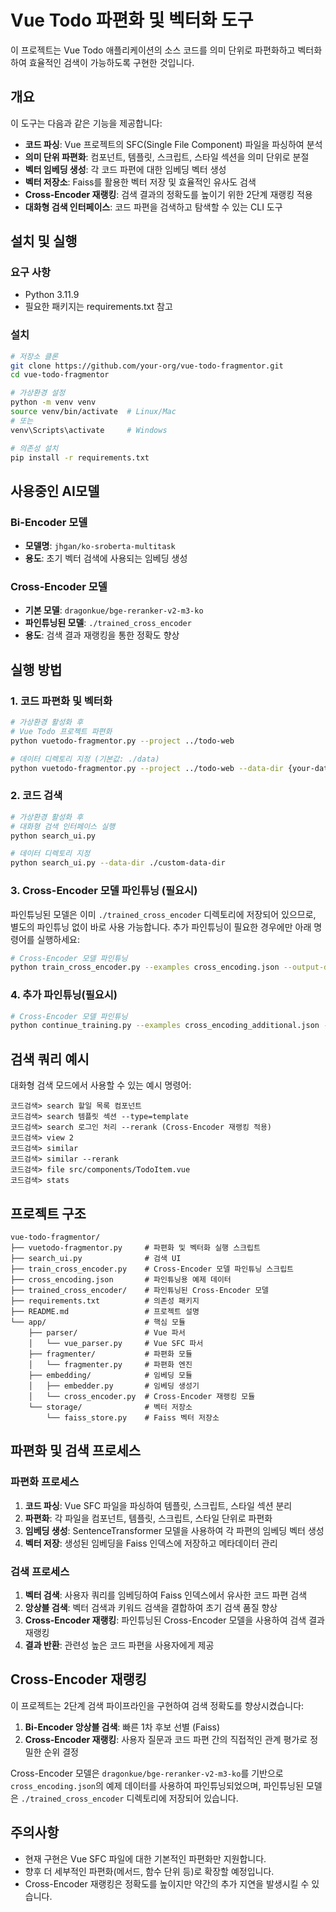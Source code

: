 # Vue Todo 파편화 및 벡터화 도구

이 프로젝트는 Vue Todo 애플리케이션의 소스 코드를 의미 단위로 파편화하고 벡터화하여 효율적인 검색이 가능하도록 구현한 것입니다.

## 개요

이 도구는 다음과 같은 기능을 제공합니다:

- **코드 파싱**: Vue 프로젝트의 SFC(Single File Component) 파일을 파싱하여 분석
- **의미 단위 파편화**: 컴포넌트, 템플릿, 스크립트, 스타일 섹션을 의미 단위로 분절
- **벡터 임베딩 생성**: 각 코드 파편에 대한 임베딩 벡터 생성
- **벡터 저장소**: Faiss를 활용한 벡터 저장 및 효율적인 유사도 검색
- **Cross-Encoder 재랭킹**: 검색 결과의 정확도를 높이기 위한 2단계 재랭킹 적용
- **대화형 검색 인터페이스**: 코드 파편을 검색하고 탐색할 수 있는 CLI 도구

## 설치 및 실행

### 요구 사항

- Python 3.11.9
- 필요한 패키지는 requirements.txt 참고

### 설치

```bash
# 저장소 클론
git clone https://github.com/your-org/vue-todo-fragmentor.git
cd vue-todo-fragmentor

# 가상환경 설정
python -m venv venv
source venv/bin/activate  # Linux/Mac
# 또는
venv\Scripts\activate     # Windows

# 의존성 설치
pip install -r requirements.txt
```

## 사용중인 AI모델

### Bi-Encoder 모델
- **모델명**: `jhgan/ko-sroberta-multitask`
- **용도**: 초기 벡터 검색에 사용되는 임베딩 생성

### Cross-Encoder 모델
- **기본 모델**: `dragonkue/bge-reranker-v2-m3-ko`
- **파인튜닝된 모델**: `./trained_cross_encoder`
- **용도**: 검색 결과 재랭킹을 통한 정확도 향상

## 실행 방법

### 1. 코드 파편화 및 벡터화

```bash
# 가상환경 활성화 후
# Vue Todo 프로젝트 파편화
python vuetodo-fragmentor.py --project ../todo-web

# 데이터 디렉토리 지정 (기본값: ./data)
python vuetodo-fragmentor.py --project ../todo-web --data-dir {your-data-dir}
```

### 2. 코드 검색

```bash
# 가상환경 활성화 후
# 대화형 검색 인터페이스 실행
python search_ui.py

# 데이터 디렉토리 지정
python search_ui.py --data-dir ./custom-data-dir
```

### 3. Cross-Encoder 모델 파인튜닝 (필요시)

파인튜닝된 모델은 이미 `./trained_cross_encoder` 디렉토리에 저장되어 있으므로, 별도의 파인튜닝 없이 바로 사용 가능합니다. 추가 파인튜닝이 필요한 경우에만 아래 명령어를 실행하세요:

```bash
# Cross-Encoder 모델 파인튜닝
python train_cross_encoder.py --examples cross_encoding.json --output-dir ./trained_cross_encoder --test
```

### 4. 추가 파인튜닝(필요시)


```bash
# Cross-Encoder 모델 파인튜닝
python continue_training.py --examples cross_encoding_additional.json --model-dir ./trained_cross_encoder --output-dir ./trained_cross_encoder_v2 --checkpoint 282 --epochs 3
```


## 검색 쿼리 예시

대화형 검색 모드에서 사용할 수 있는 예시 명령어:

```
코드검색> search 할일 목록 컴포넌트
코드검색> search 템플릿 섹션 --type=template
코드검색> search 로그인 처리 --rerank (Cross-Encoder 재랭킹 적용)
코드검색> view 2
코드검색> similar
코드검색> similar --rerank
코드검색> file src/components/TodoItem.vue
코드검색> stats
```

## 프로젝트 구조

```
vue-todo-fragmentor/
├── vuetodo-fragmentor.py     # 파편화 및 벡터화 실행 스크립트
├── search_ui.py              # 검색 UI
├── train_cross_encoder.py    # Cross-Encoder 모델 파인튜닝 스크립트
├── cross_encoding.json       # 파인튜닝용 예제 데이터
├── trained_cross_encoder/    # 파인튜닝된 Cross-Encoder 모델
├── requirements.txt          # 의존성 패키지
├── README.md                 # 프로젝트 설명
└── app/                      # 핵심 모듈
    ├── parser/               # Vue 파서
    │   └── vue_parser.py     # Vue SFC 파서
    ├── fragmenter/           # 파편화 모듈
    │   └── fragmenter.py     # 파편화 엔진
    ├── embedding/            # 임베딩 모듈
    │   ├── embedder.py       # 임베딩 생성기
    │   └── cross_encoder.py  # Cross-Encoder 재랭킹 모듈
    └── storage/              # 벡터 저장소
        └── faiss_store.py    # Faiss 벡터 저장소
```

## 파편화 및 검색 프로세스

### 파편화 프로세스

1. **코드 파싱**: Vue SFC 파일을 파싱하여 템플릿, 스크립트, 스타일 섹션 분리
2. **파편화**: 각 파일을 컴포넌트, 템플릿, 스크립트, 스타일 단위로 파편화
3. **임베딩 생성**: SentenceTransformer 모델을 사용하여 각 파편의 임베딩 벡터 생성
4. **벡터 저장**: 생성된 임베딩을 Faiss 인덱스에 저장하고 메타데이터 관리

### 검색 프로세스

1. **벡터 검색**: 사용자 쿼리를 임베딩하여 Faiss 인덱스에서 유사한 코드 파편 검색
2. **앙상블 검색**: 벡터 검색과 키워드 검색을 결합하여 초기 검색 품질 향상
3. **Cross-Encoder 재랭킹**: 파인튜닝된 Cross-Encoder 모델을 사용하여 검색 결과 재랭킹
4. **결과 반환**: 관련성 높은 코드 파편을 사용자에게 제공

## Cross-Encoder 재랭킹

이 프로젝트는 2단계 검색 파이프라인을 구현하여 검색 정확도를 향상시켰습니다:

1. **Bi-Encoder 앙상블 검색**: 빠른 1차 후보 선별 (Faiss)
2. **Cross-Encoder 재랭킹**: 사용자 질문과 코드 파편 간의 직접적인 관계 평가로 정밀한 순위 결정

Cross-Encoder 모델은 `dragonkue/bge-reranker-v2-m3-ko`를 기반으로 `cross_encoding.json`의 예제 데이터를 사용하여 파인튜닝되었으며, 파인튜닝된 모델은 `./trained_cross_encoder` 디렉토리에 저장되어 있습니다.

## 주의사항

- 현재 구현은 Vue SFC 파일에 대한 기본적인 파편화만 지원합니다.
- 향후 더 세부적인 파편화(메서드, 함수 단위 등)로 확장할 예정입니다.
- Cross-Encoder 재랭킹은 정확도를 높이지만 약간의 추가 지연을 발생시킬 수 있습니다.